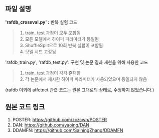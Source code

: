 ## 파일 설명
**'rafdb_crossval.py' :** 반복 실험 코드
>  1. train, test 과정이 모두 포함됨
>  2. 모든 모델에서 하이퍼 파라미터가 통일됨
>  3. ShuffleSplit으로 10회 반복 실험이 포함됨
>  4. 모델 시드 고정됨     

'rafdb_train.py', 'rafdb_test.py': 구현 및 논문 결과 재현을 위해 사용한 코드
>  1. train, test 과정이 각각 존재함
>  2. 각 논문에서 제시한 하이퍼 파라미터가 사용되었으며 통일되지 않음

(rafdb 이외에 affctnet 관련 코드는 원본 그대로의 상태로, 수정하지 않았습니다.)

## 원본 코드 링크
1. POSTER: <https://github.com/zczcwh/POSTER>
2. DAN: <https://github.com/yaoing/DAN>
3. DDAMFN: <https://github.com/SainingZhang/DDAMFN>

